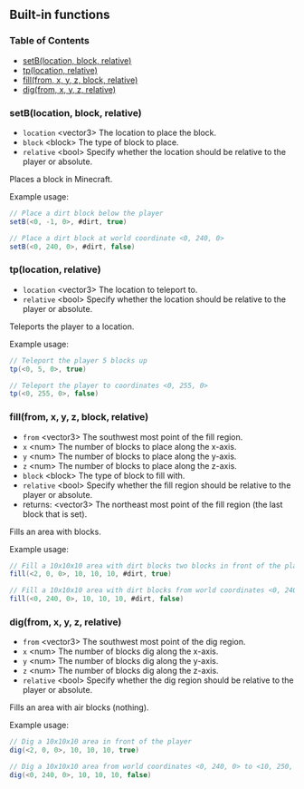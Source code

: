 ## Built-in functions ##

### Table of Contents
- [setB(location, block, relative)](#setblocation-block-relative)
- [tp(location, relative)](#tplocation-relative)
- [fill(from, x, y, z, block, relative)](#fillfrom-x-y-z-block-relative)
- [dig(from, x, y, z, relative)](#digfrom-x-y-z-relative)


### setB(location, block, relative)
- `location` \<vector3\> The location to place the block.
- `block` \<block\> The type of block to place.
- `relative` \<bool\> Specify whether the location should be relative to the player or absolute.

Places a block in Minecraft.

Example usage:
```java
// Place a dirt block below the player
setB(<0, -1, 0>, #dirt, true)
```

```java
// Place a dirt block at world coordinate <0, 240, 0>
setB(<0, 240, 0>, #dirt, false)
```

### tp(location, relative)
- `location` \<vector3\> The location to teleport to.
- `relative` \<bool\> Specify whether the location should be relative to the player or absolute.

Teleports the player to a location.

Example usage:
```java
// Teleport the player 5 blocks up
tp(<0, 5, 0>, true)
```

```java
// Teleport the player to coordinates <0, 255, 0>
tp(<0, 255, 0>, false)
```

### fill(from, x, y, z, block, relative)
- `from` \<vector3\> The southwest most point of the fill region.
- `x` \<num\> The number of blocks to place along the x-axis.
- `y` \<num\> The number of blocks to place along the y-axis.
- `z` \<num\> The number of blocks to place along the z-axis.
- `block` \<block\> The type of block to fill with.
- `relative` \<bool\> Specify whether the fill region should be relative to the player or absolute.
- returns: \<vector3\> The northeast most point of the fill region (the last block that is set).

Fills an area with blocks.

Example usage:
```java
// Fill a 10x10x10 area with dirt blocks two blocks in front of the player
fill(<2, 0, 0>, 10, 10, 10, #dirt, true)
```

```java
// Fill a 10x10x10 area with dirt blocks from world coordinates <0, 240, 0> to <10, 250, 10>
fill(<0, 240, 0>, 10, 10, 10, #dirt, false)
```

### dig(from, x, y, z, relative)
- `from` \<vector3\> The southwest most point of the dig region.
- `x` \<num\> The number of blocks dig along the x-axis.
- `y` \<num\> The number of blocks dig along the y-axis.
- `z` \<num\> The number of blocks dig along the z-axis.
- `relative` \<bool\> Specify whether the dig region should be relative to the player or absolute.

Fills an area with air blocks (nothing).

Example usage:
```java
// Dig a 10x10x10 area in front of the player
dig(<2, 0, 0>, 10, 10, 10, true)
```

```java
// Dig a 10x10x10 area from world coordinates <0, 240, 0> to <10, 250, 10>
dig(<0, 240, 0>, 10, 10, 10, false)
```



